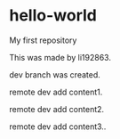 # hello-world
My first repository

This was made by li192863.

dev branch was created.

remote dev add content1.

remote dev add content2.

remote dev add content3..
